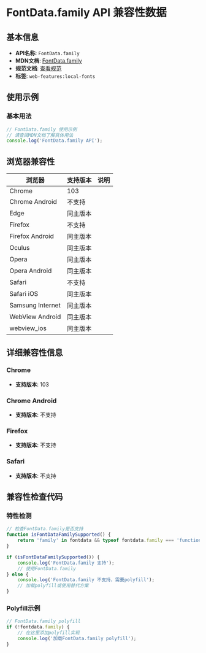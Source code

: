 # FontData.family API 兼容性数据

## 基本信息

- **API名称**: `FontData.family`
- **MDN文档**: [FontData.family](https://developer.mozilla.org/docs/Web/API/FontData/family)
- **规范文档**: [查看规范](https://wicg.github.io/local-font-access/#ref-for-dom-fontdata-family)
- **标签**: `web-features:local-fonts`

## 使用示例

### 基本用法

```javascript
// FontData.family 使用示例
// 请查阅MDN文档了解具体用法
console.log('FontData.family API');
```

## 浏览器兼容性

| 浏览器 | 支持版本 | 说明 |
|--------|----------|------|
| Chrome | 103 |  |
| Chrome Android | 不支持 |  |
| Edge | 同主版本 |  |
| Firefox | 不支持 |  |
| Firefox Android | 同主版本 |  |
| Oculus | 同主版本 |  |
| Opera | 同主版本 |  |
| Opera Android | 同主版本 |  |
| Safari | 不支持 |  |
| Safari iOS | 同主版本 |  |
| Samsung Internet | 同主版本 |  |
| WebView Android | 同主版本 |  |
| webview_ios | 同主版本 |  |

## 详细兼容性信息

### Chrome

- **支持版本**: 103

### Chrome Android

- **支持版本**: 不支持

### Firefox

- **支持版本**: 不支持

### Safari

- **支持版本**: 不支持

## 兼容性检查代码

### 特性检测

```javascript
// 检查FontData.family是否支持
function isFontDataFamilySupported() {
    return 'family' in fontdata && typeof fontdata.family === 'function';
}

if (isFontDataFamilySupported()) {
    console.log('FontData.family 支持');
    // 使用FontData.family
} else {
    console.log('FontData.family 不支持，需要polyfill');
    // 加载polyfill或使用替代方案
}
```

### Polyfill示例

```javascript
// FontData.family polyfill
if (!fontdata.family) {
    // 在这里添加polyfill实现
    console.log('加载FontData.family polyfill');
}
```

